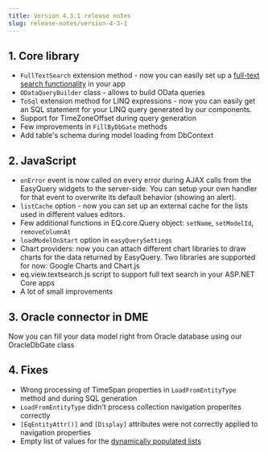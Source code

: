 ```yaml
---
title: Version 4.3.1 release notes
slug: release-notes/version-4-3-1
---
```



## 1. Core library

* `FullTextSearch` extension method - now you can easily set up a [full-text search functionality](https://youtu.be/0XQT6x0Ge08) in your app
* `ODataQueryBuilder` class - allows to build OData queries
* `ToSql` extension method for LINQ expressions - now you can easily get an SQL statement for your LINQ query generated by our components.
* Support for TimeZoneOffset during query generation
* Few improvements in `FillByDbGate` methods
* Add table's schema during model loading from DbContext 

## 2. JavaScript
 
* `onError` event is now called on every error during AJAX calls from the EasyQuery widgets to the server-side. You can setup your own handler for that event to overwrite its default behavior (showing an alert). 
* `listCache` option - now you can set up an external cache for the lists used in different values editors.
* Few additional functions in EQ.core.Query object: `setName`, `setModelId`, `removeColumnAt`
* `loadModelOnStart` option in `easyQuerySettings`
* Chart providers: now you can attach different chart libraries to draw charts for the data returned by EasyQuery. Two libraries are supported for now: Google Charts and Chart.js
* eq.view.textsearch.js script to support full text search in your ASP.NET Core apps
* A lot of small improvements

## 3. Oracle connector in DME

Now you can fill your data model right from Oracle database using our OracleDbGate class

## 4. Fixes

* Wrong processing of TimeSpan properties in `LoadFromEntityType` method and during SQL generation
* `LoadFromEntityType` didn't process collection navigation properites correctly
*  `[EqEntityAttr()]` and `[Display]` attributes were not correctly applied to navigation properties
*  Empty list of values for the [dynamically populated lists](//$aid/88ca9173-d3de-4648-a33d-78ddf8a93e45)